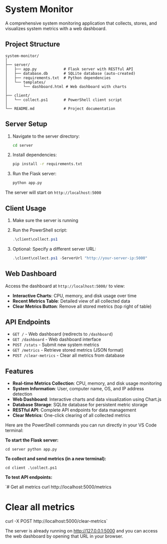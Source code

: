 # System Monitor

A comprehensive system monitoring application that collects, stores, and visualizes system metrics with a web dashboard.

## Project Structure

```
system-monitor/
│
├── server/
│   ├── app.py            # Flask server with RESTful API
│   ├── database.db       # SQLite database (auto-created)
│   ├── requirements.txt  # Python dependencies
│   └── templates/
│       └── dashboard.html # Web dashboard with charts
│
├── client/
│   └── collect.ps1       # PowerShell client script
│
└── README.md             # Project documentation
```

## Server Setup

1. Navigate to the server directory:
   ```bash
   cd server
   ```

2. Install dependencies:
   ```bash
   pip install -r requirements.txt
   ```

3. Run the Flask server:
   ```bash
   python app.py
   ```

The server will start on `http://localhost:5000`

## Client Usage

1. Make sure the server is running
2. Run the PowerShell script:
   ```powershell
   .\client\collect.ps1
   ```

3. Optional: Specify a different server URL:
   ```powershell
   .\client\collect.ps1 -ServerUrl "http://your-server-ip:5000"
   ```

## Web Dashboard

Access the dashboard at `http://localhost:5000/` to view:

- **Interactive Charts**: CPU, memory, and disk usage over time
- **Recent Metrics Table**: Detailed view of all collected data
- **Clear Metrics Button**: Remove all stored metrics (top right of table)

## API Endpoints

- `GET /` - Web dashboard (redirects to `/dashboard`)
- `GET /dashboard` - Web dashboard interface
- `POST /stats` - Submit new system metrics
- `GET /metrics` - Retrieve stored metrics (JSON format)
- `POST /clear-metrics` - Clear all metrics from database

## Features

- **Real-time Metrics Collection**: CPU, memory, and disk usage monitoring
- **System Information**: User, computer name, OS, and IP address detection
- **Web Dashboard**: Interactive charts and data visualization using Chart.js
- **Database Storage**: SQLite database for persistent metric storage
- **RESTful API**: Complete API endpoints for data management
- **Clear Metrics**: One-click clearing of all collected metrics

Here are the PowerShell commands you can run directly in your VS Code terminal:

**To start the Flask server:**

`cd server
python app.py`

**To collect and send metrics (in a new terminal):**

`cd client
.\collect.ps1`

**To test API endpoints:**

`# Get all metrics
curl http://localhost:5000/metrics

# Clear all metrics
curl -X POST http://localhost:5000/clear-metrics`

The server is already running on http://127.0.0.1:5000 and you can access the web dashboard by opening that URL in your browser.
